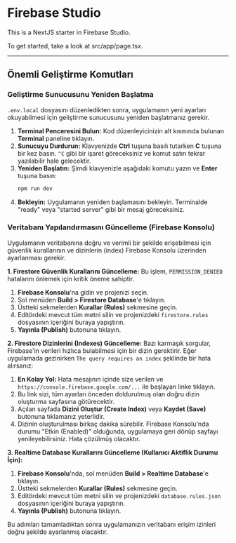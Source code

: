
# Firebase Studio

This is a NextJS starter in Firebase Studio.

To get started, take a look at src/app/page.tsx.

---

## Önemli Geliştirme Komutları

### Geliştirme Sunucusunu Yeniden Başlatma

`.env.local` dosyasını düzenledikten sonra, uygulamanın yeni ayarları okuyabilmesi için geliştirme sunucusunu yeniden başlatmanız gerekir.

1.  **Terminal Penceresini Bulun:** Kod düzenleyicinizin alt kısmında bulunan **Terminal** paneline tıklayın.
2.  **Sunucuyu Durdurun:** Klavyenizde **Ctrl** tuşuna basılı tutarken **C** tuşuna bir kez basın. `^C` gibi bir işaret göreceksiniz ve komut satırı tekrar yazılabilir hale gelecektir.
3.  **Yeniden Başlatın:** Şimdi klavyenizle aşağıdaki komutu yazın ve **Enter** tuşuna basın:
    ```bash
    npm run dev
    ```
4.  **Bekleyin:** Uygulamanın yeniden başlamasını bekleyin. Terminalde "ready" veya "started server" gibi bir mesaj göreceksiniz.

### Veritabanı Yapılandırmasını Güncelleme (Firebase Konsolu)

Uygulamanın veritabanına doğru ve verimli bir şekilde erişebilmesi için güvenlik kurallarının ve dizinlerin (index) Firebase Konsolu üzerinden ayarlanması gerekir.

**1. Firestore Güvenlik Kurallarını Güncelleme:**
Bu işlem, `PERMISSION_DENIED` hatalarını önlemek için kritik öneme sahiptir.
1.  **Firebase Konsolu**'na gidin ve projenizi seçin.
2.  Sol menüden **Build > Firestore Database**'e tıklayın.
3.  Üstteki sekmelerden **Kurallar (Rules)** sekmesine geçin.
4.  Editördeki mevcut tüm metni silin ve projenizdeki `firestore.rules` dosyasının içeriğini buraya yapıştırın.
5.  **Yayınla (Publish)** butonuna tıklayın.

**2. Firestore Dizinlerini (Indexes) Güncelleme:**
Bazı karmaşık sorgular, Firebase'in verileri hızlıca bulabilmesi için bir dizin gerektirir. Eğer uygulamada gezinirken `The query requires an index` şeklinde bir hata alırsanız:
1.  **En Kolay Yol:** Hata mesajının içinde size verilen ve `https://console.firebase.google.com/...` ile başlayan linke tıklayın.
2.  Bu link sizi, tüm ayarları önceden doldurulmuş olan doğru dizin oluşturma sayfasına götürecektir.
3.  Açılan sayfada **Dizini Oluştur (Create Index)** veya **Kaydet (Save)** butonuna tıklamanız yeterlidir.
4.  Dizinin oluşturulması birkaç dakika sürebilir. Firebase Konsolu'nda durumu "Etkin (Enabled)" olduğunda, uygulamaya geri dönüp sayfayı yenileyebilirsiniz. Hata çözülmüş olacaktır.


**3. Realtime Database Kurallarını Güncelleme (Kullanıcı Aktiflik Durumu İçin):**
1.  **Firebase Konsolu**'nda, sol menüden **Build > Realtime Database**'e tıklayın.
2.  Üstteki sekmelerden **Kurallar (Rules)** sekmesine geçin.
3.  Editördeki mevcut tüm metni silin ve projenizdeki `database.rules.json` dosyasının içeriğini buraya yapıştırın.
4.  **Yayınla (Publish)** butonuna tıklayın.

Bu adımları tamamladıktan sonra uygulamanızın veritabanı erişim izinleri doğru şekilde ayarlanmış olacaktır.

